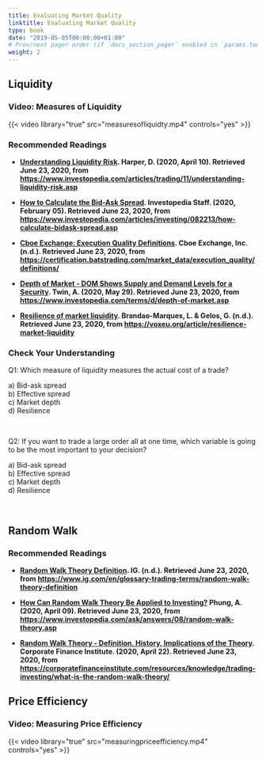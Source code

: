 ```yaml
---
title: Evaluating Market Quality
linktitle: Evaluating Market Quality
type: book
date: "2019-05-05T00:00:00+01:00"
# Prev/next pager order (if `docs_section_pager` enabled in `params.toml`)
weight: 2
---
```


## Liquidity

### Video: Measures of Liquidity

{{< video library="true" src="measuresofliquidty.mp4" controls="yes" >}}

### Recommended Readings

* **[Understanding Liquidity Risk](https://www.investopedia.com/articles/trading/11/understanding-liquidity-risk.asp). Harper, D. (2020, April 10). Retrieved June 23, 2020, from https://www.investopedia.com/articles/trading/11/understanding-liquidity-risk.asp**

* **[How to Calculate the Bid-Ask Spread](https://www.investopedia.com/articles/investing/082213/how-calculate-bidask-spread.asp). Investopedia Staff. (2020, February 05). Retrieved June 23, 2020, from https://www.investopedia.com/articles/investing/082213/how-calculate-bidask-spread.asp**

* **[Cboe Exchange: Execution Quality Definitions](https://certification.batstrading.com/market_data/execution_quality/definitions/). Cboe Exchange, Inc. (n.d.). Retrieved June 23, 2020, from https://certification.batstrading.com/market_data/execution_quality/definitions/**

* **[Depth of Market - DOM Shows Supply and Demand Levels for a Security](https://www.investopedia.com/terms/d/depth-of-market.asp). Twin, A. (2020, May 29). Retrieved June 23, 2020, from https://www.investopedia.com/terms/d/depth-of-market.asp**

* **[Resilience of market liquidity](https://voxeu.org/article/resilience-market-liquidity). Brandao-Marques, L. & Gelos, G. (n.d.). Retrieved June 23, 2020, from https://voxeu.org/article/resilience-market-liquidity**

### Check Your Understanding
<p>Q1: Which measure of liquidity measures the actual cost of a  trade?
</p>
<p>a) Bid-ask spread </br>
b) Effective spread  </br>
c) Market depth</br>
d) Resilience
</p>
</br>


<p>Q2: If you want to trade a large order all at one time, which variable is going to be the most important to your decision?
</p>
<p>a) Bid-ask spread </br>
b) Effective spread </br>
c) Market depth </br>
d) Resilience
</p>
</br>


## Random Walk

### Recommended Readings

* **[Random Walk Theory Definition](https://www.ig.com/en/glossary-trading-terms/random-walk-theory-definition). IG. (n.d.). Retrieved June 23, 2020, from https://www.ig.com/en/glossary-trading-terms/random-walk-theory-definition**

* **[How Can Random Walk Theory Be Applied to Investing?](https://www.investopedia.com/ask/answers/08/random-walk-theory.asp) Phung, A. (2020, April 09). Retrieved June 23, 2020, from https://www.investopedia.com/ask/answers/08/random-walk-theory.asp**

* **[Random Walk Theory - Definition, History, Implications of the Theory](https://corporatefinanceinstitute.com/resources/knowledge/trading-investing/what-is-the-random-walk-theory/). Corporate Finance Institute. (2020, April 22). Retrieved June 23, 2020, from https://corporatefinanceinstitute.com/resources/knowledge/trading-investing/what-is-the-random-walk-theory/**


## Price Efficiency

### Video: Measuring Price Efficiency

{{< video library="true" src="measuringpriceefficiency.mp4" controls="yes" >}}
